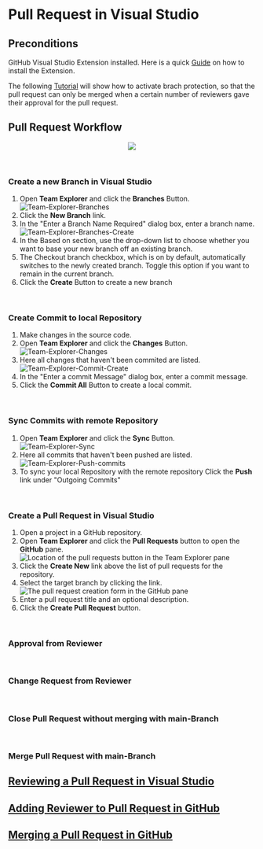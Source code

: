 # Pull Request in Visual Studio

## Preconditions

GitHub Visual Studio Extension installed. Here is a quick [Guide](https://github.com/github/VisualStudio/blob/master/docs/getting-started/installing-github-for-visual-studio.md) on how to install the Extension.

The following [Tutorial](https://github.blog/2018-03-23-require-multiple-reviewers/#:~:text=To%20require%20multiple%20reviewers%20for,pull%20request%20to%20that%20branch.) will show how to activate brach protection, so that the pull request can only be merged when a certain number of reviewers gave their approval for the pull request.

## Pull Request Workflow

<p align="center">
  <img src="Doc/PullRequest_Flowchart.drawio.png" />
</p>

<br>

### Create a new Branch in Visual Studio

1. Open **Team Explorer** and click the **Branches** Button.   
![Team-Explorer-Branches](Doc/Team-Explorer-Branches.png)
2. Click the **New Branch** link.
3. In the "Enter a Branch Name Required" dialog box, enter a branch name.   
![Team-Explorer-Branches-Create](Doc/Team-Explorer-Branches-Create.png)
4. In the Based on section, use the drop-down list to choose whether you want to base your new branch off an existing branch.
5. The Checkout branch checkbox, which is on by default, automatically switches to the newly created branch. Toggle this option if you want to remain in the current branch.
6. Click the **Create** Button to create a new branch

<br>

### Create Commit to local Repository

1. Make changes in the source code.
2. Open **Team Explorer** and click the **Changes** Button.   
![Team-Explorer-Changes](Doc/Team-Explorer-Changes.png)
3. Here all changes that haven't been commited are listed.   
![Team-Explorer-Commit-Create](Doc/Team-Explorer-Commit-Create.png)
4. In the "Enter a commit Message" dialog box, enter a commit message.   
5. Click the **Commit All** Button to create a local commit.   

<br>

### Sync Commits with remote Repository

1. Open **Team Explorer** and click the **Sync** Button.   
![Team-Explorer-Sync](Doc/Team-Explorer-Sync.png)
2. Here all commits that haven't been pushed are listed.
![Team-Explorer-Push-commits](Doc/Team-Explorer-Push-Commits.png)
3. To sync your local Repository with the remote repository Click the **Push** link under "Outgoing Commits"

<br>

### Create a Pull Request in Visual Studio

1. Open a project in a GitHub repository.
2. Open **Team Explorer** and click the **Pull Requests** button to open the **GitHub** pane.
![Location of the pull requests button in the Team Explorer pane](Doc/Team-Explorer-PullRequest.png)
3. Click the **Create New** link above the list of pull requests for the repository.
4. Select the target branch by clicking the link.   
![The pull request creation form in the GitHub pane](Doc/Team-Explorer-PullRequest-Create.png)
5. Enter a pull request title and an optional description.
6. Click the **Create Pull Request** button.

<br>

### Approval from Reviewer

<br>

### Change Request from Reviewer

<br>

### Close Pull Request without merging with main-Branch

<br>

### Merge Pull Request with main-Branch

## [Reviewing a Pull Request in Visual Studio](https://github.com/github/VisualStudio/blob/master/docs/using/reviewing-a-pull-request-in-visual-studio.md)

## [Adding Reviewer to Pull Request in GitHub](https://docs.github.com/en/pull-requests/collaborating-with-pull-requests/proposing-changes-to-your-work-with-pull-requests/requesting-a-pull-request-review)

## [Merging a Pull Request in GitHub](https://docs.github.com/en/pull-requests/collaborating-with-pull-requests/incorporating-changes-from-a-pull-request/merging-a-pull-request)
